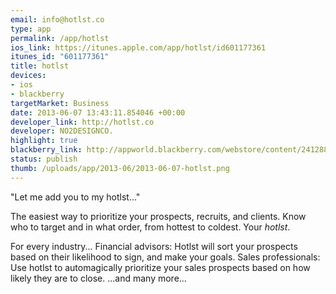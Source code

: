 ```yaml
--- 
email: info@hotlst.co
type: app
permalink: /app/hotlst
ios_link: https://itunes.apple.com/app/hotlst/id601177361
itunes_id: "601177361"
title: hotlst
devices: 
- ios
- blackberry
targetMarket: Business
date: 2013-06-07 13:43:11.854046 +00:00
developer_link: http://hotlst.co
developer: NO2DESIGNCO.
highlight: true
blackberry_link: http://appworld.blackberry.com/webstore/content/24128873/
status: publish
thumb: /uploads/app/2013-06/2013-06-07-hotlst.png
---
```


"Let me add you to my hotlst…"

The easiest way to prioritize your prospects, recruits, and clients. Know who to target and in what order, from hottest to coldest. Your _hotlst_.

For every industry...
Financial advisors: Hotlst will sort your prospects based on their likelihood to sign, and make your goals.
Sales professionals: Use hotlst to automagically prioritize your sales prospects based on how likely they are to close.
...and many more...
